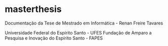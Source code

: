# masterthesis
Documentação da Tese de Mestrado em Informática - Renan Freire Tavares

Universidade Federal do Espírito Santo - UFES
Fundação de Amparo a Pesquisa e Inovação do Espírito Santo - FAPES
